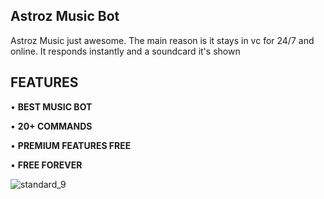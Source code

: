 ## Astroz Music Bot
Astroz Music just awesome. The main reason is it stays in vc for 24/7 and online. It responds instantly and a soundcard it's shown

## FEATURES

• **BEST MUSIC BOT**

• **20+ COMMANDS**

• **PREMIUM FEATURES FREE**

• **FREE FOREVER**

![standard_9](https://user-images.githubusercontent.com/81439903/112682093-a0901300-8e95-11eb-8cb7-1cd6fcd43740.gif)
